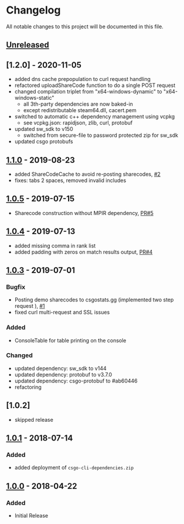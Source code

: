 # Changelog
All notable changes to this project will be documented in this file.

## [Unreleased]

## [1.2.0] - 2020-11-05

- added dns cache prepopulation to curl request handling
- refactored uploadShareCode function to do a single POST request
- changed compilation triplet from "x64-windows-dynamic" to "x64-windows-static"
  - all 3th-party dependencies are now baked-in
  - except redistributable steam64.dll, cacert.pem
- switched to automatic c++ dependency management using vcpkg
  - see vcpkg.json: rapidjson, zlib, curl, protobuf
- updated sw_sdk to v150
  - switched from secure-file to password protected zip for sw_sdk
- updated csgo protobufs

## [1.1.0] - 2019-08-23

- added ShareCodeCache to avoid re-posting sharecodes, [#2]
- fixes: tabs 2 spaces, removed invalid includes

## [1.0.5] - 2019-07-15

- Sharecode construction without MPIR dependency, [PR#5]

## [1.0.4] - 2019-07-13

- added missing comma in rank list
- added padding with zeros on match results output, [PR#4]

## [1.0.3] - 2019-07-01

### Bugfix
- Posting demo sharecodes to csgostats.gg (implemented two step request ), [#1]
- fixed curl multi-request and SSL issues

### Added
- ConsoleTable for table printing on the console

### Changed
- updated dependency: sw_sdk to v144
- updated dependency: protobuf to v3.7.0
- updated dependency: csgo-protobuf to #ab60446
- refactoring

## [1.0.2]

- skipped release

## [1.0.1] - 2018-07-14
### Added
- added deployment of `csgo-cli-dependencies.zip`

## [1.0.0] - 2018-04-22
### Added
- Initial Release

[Unreleased]: https://github.com/jakoch/csgo-cli/compare/v1.1.1...HEAD
[1.1.0]: https://github.com/jakoch/csgo-cli/compare/v1.0.5...v1.1.0
[1.0.5]: https://github.com/jakoch/csgo-cli/compare/v1.0.4...v1.0.5
[1.0.4]: https://github.com/jakoch/csgo-cli/compare/v1.0.3...v1.0.4
[1.0.3]: https://github.com/jakoch/csgo-cli/compare/v1.0.1...v1.0.3
[1.0.1]: https://github.com/jakoch/csgo-cli/compare/v1.0.0...v1.0.1
[1.0.0]: https://github.com/jakoch/csgo-cli/releases/tag/v1.0.0

[#1]: https://github.com/jakoch/csgo-cli/issues/1
[#2]: https://github.com/jakoch/csgo-cli/issues/2
[PR#4]: https://github.com/jakoch/csgo-cli/pull/4
[PR#5]: https://github.com/jakoch/csgo-cli/pull/5
